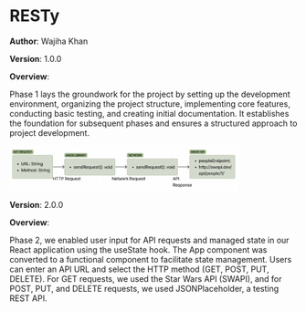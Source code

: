 # RESTy

**Author**: Wajiha Khan

**Version**: 1.0.0

**Overview**:

Phase 1 lays the groundwork for the project by setting up the development environment, organizing the project structure, implementing core features, conducting basic testing, and creating initial documentation. It establishes the foundation for subsequent phases and ensures a structured approach to project development.

<img src="./assets/day-1.png" alt="UML Day 1" style="width:400px;"/>

**Version**: 2.0.0

**Overview**:

Phase 2, we enabled user input for API requests and managed state in our React application using the useState hook. The App component was converted to a functional component to facilitate state management. Users can enter an API URL and select the HTTP method (GET, POST, PUT, DELETE). For GET requests, we used the Star Wars API (SWAPI), and for POST, PUT, and DELETE requests, we used JSONPlaceholder, a testing REST API.
